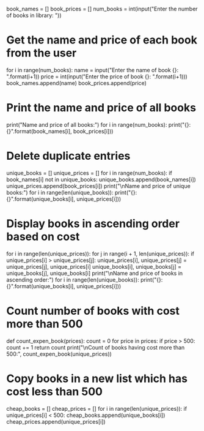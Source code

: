 book_names = []
book_prices = []
num_books = int(input("Enter the number of books in library: "))
 
# Get the name and price of each book from the user
for i in range(num_books):
    name = input("Enter the name of book {}: ".format(i+1))
    price = int(input("Enter the price of book {}: ".format(i+1)))
    book_names.append(name)
    book_prices.append(price)
 
# Print the name and price of all books
print("Name and price of all books:")
for i in range(num_books):
    print("{}: {}".format(book_names[i], book_prices[i]))
 
# Delete duplicate entries
unique_books = []
unique_prices = []
for i in range(num_books):
    if book_names[i] not in unique_books:
        unique_books.append(book_names[i])
        unique_prices.append(book_prices[i])
print("\nName and price of unique books:")
for i in range(len(unique_books)):
    print("{}: {}".format(unique_books[i], unique_prices[i]))
 
# Display books in ascending order based on cost
for i in range(len(unique_prices)):
    for j in range(i + 1, len(unique_prices)):
        if unique_prices[i] > unique_prices[j]:
            unique_prices[i], unique_prices[j] = unique_prices[j], unique_prices[i]
            unique_books[i], unique_books[j] = unique_books[j], unique_books[i]
print("\nName and price of books in ascending order:")
for i in range(len(unique_books)):
    print("{}: {}".format(unique_books[i], unique_prices[i]))
 
# Count number of books with cost more than 500
def count_expen_book(prices):
    count = 0
    for price in prices:
        if price > 500:
            count += 1
    return count
print("\nCount of books having cost more than 500:", count_expen_book(unique_prices))
 
# Copy books in a new list which has cost less than 500
cheap_books = []
cheap_prices = []
for i in range(len(unique_prices)):
    if unique_prices[i] < 500:
        cheap_books.append(unique_books[i])
        cheap_prices.append(unique_prices[i])
